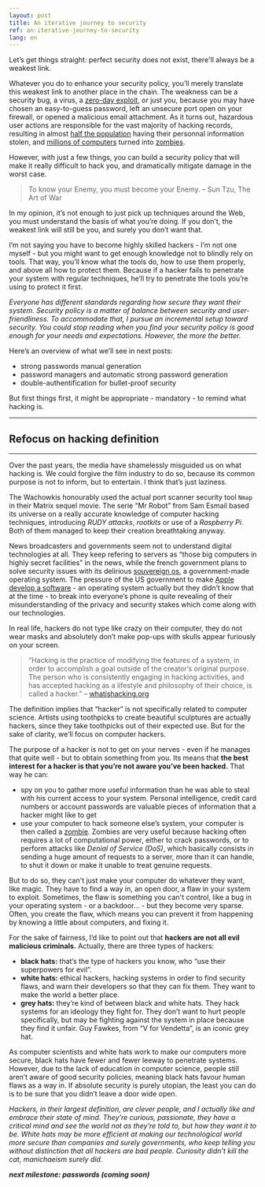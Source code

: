 ```yaml
---
layout: post
title: An iterative journey to security
ref: an-iterative-journey-to-security
lang: en
---
```


Let’s get things straight: perfect security does not exist, there'll always be a weakest link.

Whatever you do to enhance your security policy, you’ll merely translate this weakest link to another place in the chain. The weakness can be a security bug, a virus, a [zero-day exploit](https://en.wikipedia.org/wiki/Zero-day_(computing)), or just you, because you may have chosen an easy-to-guess password, left an unsecure port open on your firewall, or opened a malicious email attachment. As it turns out, hazardous user actions are responsible for the vast majority of hacking records, resulting in almost [half the population](http://money.cnn.com/2014/05/28/technology/security/hack-data-breach/) having their personnal information stolen, and [millions of computers](http://www.cnet.com/news/finjan-finds-botnet-of-1-9-million-infected-computers/) turned into [zombies](https://en.wikipedia.org/wiki/Zombie_(computer_science)).

However, with just a few things, you can build a security policy that will make it really difficult to hack you, and dramatically mitigate damage in the worst case.

>To know your Enemy, you must become your Enemy.
– Sun Tzu, The Art of War

In my opinion, it’s not enough to just pick up techniques around the Web, you must understand the basis of what you’re doing. If you don’t, the weakest link will still be you, and surely you don’t want that.

I’m not saying you have to become highly skilled hackers - I’m not one myself - but you might want to get enough knowledge not to blindly rely on tools. That way, you’ll know what the tools do, how to use them properly, and above all how to protect them. Because if a hacker fails to penetrate your system with regular techniques, he’ll try to penetrate the tools you’re using to protect it first.

*Everyone has different standards regarding how secure they want their system. Security policy is a matter of balance between security and user-friendliness. To accommodate that, I pursue an incremental setup toward security. You could stop reading when you find your security policy is good enough for your needs and expectations. However, the more the better.*

Here’s an overview of what we’ll see in next posts:

* strong passwords manual generation
* password managers and automatic strong password generation
* double-authentification for bullet-proof security

But first things first, it might be appropriate - mandatory - to remind what hacking is.

---

## Refocus on hacking definition

---

Over the past years, the media have shamelessly misguided us on what hacking is. We could forgive the film industry to do so, because its common purpose is not to inform, but to entertain. I think that’s just laziness.

The Wachowkis honourably used the actual port scanner security tool `Nmap` in their Matrix sequel movie. The serie “Mr Robot” from Sam Esmail based its universe on a really accurate knowledge of computer hacking techniques, introducing *RUDY attacks*, *rootkits* or use of a *Raspberry Pi*. Both of them managed to keep their creation breathtaking anyway.

News broadcasters and governments seem not to understand digital technologies at all. They keep refering to servers as “those big computers in highly secret facilities” in the news, while the french government plans to solve security issues with its delirious [souvereign os](http://lexpansion.lexpress.fr/high-tech/delphine-batho-defend-la-creation-d-un-os-souverain-et-desespere-internet_1756517.html), a government-made operating system. The pressure of the US government to make [Apple develop a software](http://www.nytimes.com/2016/03/18/technology/apple-encryption-engineers-if-ordered-to-unlock-iphone-might-resist.html?&_r=0) - an operating system actually but they didn’t know that at the time - to break into everyone’s phone is quite revealing of their misunderstanding of the privacy and security stakes which come along with our technologies.

In real life, hackers do not type like crazy on their computer, they do not wear masks and absolutely don’t make pop-ups with skulls appear furiously on your screen.

>“Hacking is the practice of modifying the features of a system, in order to accomplish a goal outside of the creator’s original purpose. The person who is consistently engaging in hacking activities, and has accepted hacking as a lifestyle and philosophy of their choice, is called a hacker.”
– [whatishacking.org](http://whatishacking.org/)

The definition implies that “hacker” is not specifically related to computer science. Artists using toothpicks to create beautiful sculptures are actually hackers, since they take toothpicks out of their expected use. But for the sake of clarity, we’ll focus on computer hackers.

The purpose of a hacker is not to get on your nerves - even if he manages that quite well - but to obtain something from you. Its means that **the best interest for a hacker is that you’re not aware you’ve been hacked.** That way he can:

* spy on you to gather more useful information than he was able to steal with his current access to your system. Personal intelligence, credit card numbers or account passwords are valuable pieces of information that a hacker might like to get
* use your computer to hack someone else’s system, your computer is then called a [zombie](https://en.wikipedia.org/wiki/Zombie_(computer_science)). Zombies are very useful because hacking often requires a lot of computational power, either to crack passwords, or to perform attacks like *Denial of Service (DoS)*, which basically consists in sending a huge amount of requests to a server, more than it can handle, to shut it down or make it unable to treat genuine requests.

But to do so, they can't just make your computer do whatever they want, like magic. They have to find a way in, an open door, a flaw in your system to exploit. Sometimes, the flaw is something you can't control, like a bug in your operating system - or a backdoor... - but they become very sparse. Often, you create the flaw, which means you can prevent it from happening by knowing a little about computers, and fixing it.

For the sake of fairness, I’d like to point out that **hackers are not all evil malicious criminals.** Actually, there are three types of hackers:

* **black hats:** that’s the type of hackers you know, who “use their superpowers for evil”.
* **white hats:** ethical hackers, hacking systems in order to find security flaws, and warn their developers so that they can fix them. They want to make the world a better place.
* **grey hats:** they’re kind of between black and white hats. They hack systems for an ideology they fight for. They don’t want to hurt people specifically, but may be fighting against the system in place because they find it unfair. Guy Fawkes, from “V for Vendetta”, is an iconic grey hat.

As computer scientists and white hats work to make our computers more secure, black hats have fewer and fewer leeway to penetrate systems. However, due to the lack of education in computer science, people still aren’t aware of good security policies, meaning black hats favour human flaws as a way in. If absolute security is purely utopian, the least you can do is to be sure that you didn’t leave a door wide open.

*Hackers, in their largest definition, are clever people, and I actually like and embrace their state of mind. They’re curious, passionate, they have a critical mind and see the world not as they’re told to, but how they want it to be. White hats may be more efficient at making our technological world more secure than companies and surely governments, who keep telling you without distinction that all hackers are bad people. Curiosity didn't kill the cat, manichaeism surely did.*

***next milestone: passwords (coming soon)***

